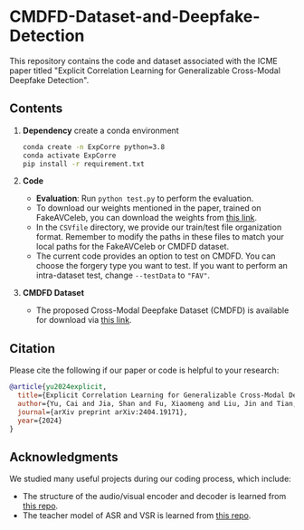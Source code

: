 # CMDFD-Dataset-and-Deepfake-Detection

This repository contains the code and dataset associated with the ICME paper titled "Explicit Correlation Learning for Generalizable Cross-Modal Deepfake Detection".

## Contents
1. **Dependency** create a conda environment
   ```bash
   conda create -n ExpCorre python=3.8
   conda activate ExpCorre
   pip install -r requirement.txt
   ```
3. **Code**
  
   - **Evaluation**: Run `python test.py` to perform the evaluation.
   - To download our weights mentioned in the paper, trained on FakeAVCeleb, you can download the weights from [this link](https://drive.google.com/drive/folders/11K22EGH-I_vy6vMohQ7g3NjNAfr8pFZ4).
   - In the `CSVfile` directory, we provide our train/test file organization format. Remember to modify the paths in these files to match your local paths for the FakeAVCeleb or CMDFD dataset.
   - The current code provides an option to test on CMDFD. You can choose the forgery type you want to test. If you want to perform an intra-dataset test, change `--testData` to `"FAV"`.

4. **CMDFD Dataset**
   - The proposed Cross-Modal Deepfake Dataset (CMDFD) is available for download via [this link](https://drive.google.com/drive/folders/198w2kdRmf64lrELJ2H1df66PFJmb64DG).


## Citation

Please cite the following if our paper or code is helpful to your research:

```bibtex
@article{yu2024explicit,
  title={Explicit Correlation Learning for Generalizable Cross-Modal Deepfake Detection},
  author={Yu, Cai and Jia, Shan and Fu, Xiaomeng and Liu, Jin and Tian, Jiahe and Dai, Jiao and Wang, Xi and Lyu, Siwei and Han, Jizhong},
  journal={arXiv preprint arXiv:2404.19171},
  year={2024}
}
```

## Acknowledgments

We studied many useful projects during our coding process, which include:

- The structure of the audio/visual encoder and decoder is learned from [this repo](https://github.com/TaoRuijie/TalkNet-ASD).
- The teacher model of ASR and VSR is learned from [this repo](https://github.com/smeetrs/deep_avsr/tree/master).
